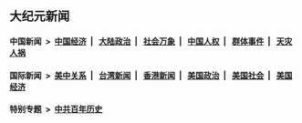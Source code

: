 ## 大纪元新闻

#### 中国新闻 &nbsp;>&nbsp; [中国经济](indexes/ncid283/README.md?09100845) &nbsp;| &nbsp; [大陆政治](indexes/ncid277/README.md?09100845) &nbsp;| &nbsp; [社会万象](indexes/ncid282/README.md?09100845) &nbsp;| &nbsp; [中国人权](indexes/ncid278/README.md?09100845) &nbsp;| &nbsp; [群体事件](indexes/ncid279/README.md?09100845) &nbsp;| &nbsp; [天灾人祸](indexes/ncid280/README.md?09100845)

#### 国际新闻 &nbsp;>&nbsp; [美中关系](indexes/nf1412576/README.md?09100845) &nbsp;| &nbsp; [台湾新闻](indexes/ncid1349361/README.md?09100845) &nbsp;| &nbsp; [香港新闻](indexes/ncid1349362/README.md?09100845) &nbsp;| &nbsp; [美国政治](indexes/ncid1078159/README.md?09100845) &nbsp;| &nbsp; [美国社会](indexes/ncid1078160/README.md?09100845) &nbsp;| &nbsp; [美国经济](indexes/ncid1078158/README.md?09100845)

#### 特别专题 &nbsp;>&nbsp; [中共百年历史](https://github.com/easy2view/epoch-special/blob/master/README.md?09100845)  
